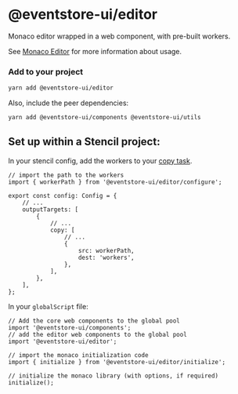 # @eventstore-ui/editor

Monaco editor wrapped in a web component, with pre-built workers.

See [Monaco Editor](https://microsoft.github.io/monaco-editor/) for more information about usage.

### Add to your project

```sh
yarn add @eventstore-ui/editor
```

Also, include the peer dependencies:

```sh
yarn add @eventstore-ui/components @eventstore-ui/utils
```

## Set up within a Stencil project:

In your stencil config, add the workers to your [copy task](https://stenciljs.com/docs/copy-tasks#copy-tasks-for-output-targets).

```tsx
// import the path to the workers
import { workerPath } from '@eventstore-ui/editor/configure';

export const config: Config = {
    // ...
    outputTargets: [
        {
            // ...
            copy: [
                // ...
                {
                    src: workerPath,
                    dest: 'workers',
                },
            ],
        },
    ],
};
```

In your `globalScript` file:

```tsx
// Add the core web components to the global pool
import '@eventstore-ui/components';
// add the editor web components to the global pool
import '@eventstore-ui/editor';

// import the monaco initialization code
import { initialize } from '@eventstore-ui/editor/initialize';

// initialize the monaco library (with options, if required)
initialize();
```
